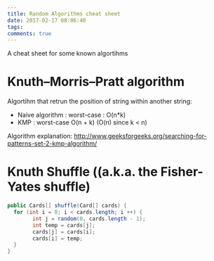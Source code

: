 ```yaml
---
title: Random Algorithms cheat sheet
date: 2017-02-17 08:06:40
tags:
comments: true
---
```

A cheat sheet for some known algortihms
<!-- more -->
# Knuth–Morris–Pratt algorithm
Algortihm that retrun the position of string within another string:
- Naive algorithm : worst-case : O(n*k)
- KMP : worst-case O(n + k) (O(n) since k < n)

Algorithm explanation:
http://www.geeksforgeeks.org/searching-for-patterns-set-2-kmp-algorithm/

# Knuth Shuffle ((a.k.a. the Fisher-Yates shuffle)
```java
public Cards[] shuffle(Card[] cards) {
  for (int i = 0; i < cards.length; i ++) {
 		int j = random(0, cards.length - 1);	
		int temp = cards[j];
		cards[j] = cards[i];
		cards[i] = temp;
  }
} 
 ```
